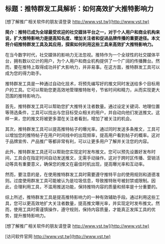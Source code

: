 ## **标题：推特群发工具解析：如何高效扩大推特影响力**

[想了解推广相关软件的朋友请登录 http://www.vst.tw](http://www.vst.tw)

**简介：推特已成为全球最受欢迎的社交媒体平台之一，对于个人用户和商业机构来说，扩大推特影响力是提高知名度、增加关注者和促进品牌传播的重要途径。本文将介绍推特群发工具及其应用，探索如何利用这些工具来高效扩大推特影响力。**

在当今数字时代，社交媒体的影响力无法忽视。推特作为一个全球性的社交媒体平台，拥有数以亿计的用户，为个人用户和商业机构提供了一个广阔的传播舞台。然而，要在推特上取得成功并扩大影响力，并非易事。在这方面，推特群发工具可以成为您的得力助手。

推特群发工具是一种通过自动化技术，将预先编写好的推文同时发送给多个目标用户的工具。它可以帮助您更高效地管理推特账号，节省时间和精力，从而实现更大范围的推特影响力。

首先，推特群发工具可以帮助您扩大推特关注者数量。通过设定关键词、地理位置等筛选条件，工具可以找出与您目标受众相关的用户，并自动向他们发送推文。这样一来，您的推文将被更多潜在关注者看到，增加了被关注的机会。

其次，推特群发工具可以提高推特帖子的曝光率。通过同时发送多条推文，工具可以增加您的推特帖子在用户时间线中的出现频率，提高用户看到帖子的概率。这对于品牌宣传、产品推广等都非常有利，可以让更多用户了解并关注您的内容。

此外，推特群发工具还可以帮助您实现定时发布推文。您可以预先设置好发布时间，工具会在指定时间自动发送推文，无需手动操作。这对于跨时区传播、营销活动等具有重要意义，确保您的推文在最佳时机出现，提高曝光率和互动率。

然而，要注意的是，在使用推特群发工具时需要遵守推特平台的使用规则和道德准则。过度使用群发工具可能被认为是垃圾信息，导致推特账号被封禁或限制。因此，合理利用工具，不滥用推送功能，保持推特内容的质量和频率是十分重要的。

综上所述，推特群发工具是提高推特影响力的一种有效辅助手段。通过利用这些工具，您可以更高效地扩大关注者数量，提高推文曝光率，并实现定时发布推文。然而，使用工具时需谨慎操作，遵守规则，保持内容质量，才能真正发挥工具的优势，提升推特影响力。

[想了解推广相关软件的朋友请登录 http://www.vst.tw](http://www.vst.tw)


[访问软件官网 http://www.vst.tw](http://www.vst.tw)
